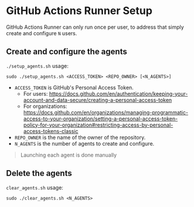 # GitHub Actions Runner Setup

GitHub Actions Runner can only run once per user, to address that simply create and configure `N` users.

## Create and configure the agents

`./setup_agents.sh` usage:

```
sudo ./setup_agents.sh <ACCESS_TOKEN> <REPO_OWNER> [<N_AGENTS>]
```

- `ACCESS_TOKEN` is GitHub's Personal Access Token.
    - For users: https://docs.github.com/en/authentication/keeping-your-account-and-data-secure/creating-a-personal-access-token
    - For organizations: https://docs.github.com/en/organizations/managing-programmatic-access-to-your-organization/setting-a-personal-access-token-policy-for-your-organization#restricting-access-by-personal-access-tokens-classic
- `REPO_OWNER` is the name of the owner of the repository.
- `N_AGENTS` is the number of agents to create and configure.

> Launching each agent is done manually

## Delete the agents

`clear_agents.sh` usage:

```
sudo ./clear_agents.sh <N_AGENTS>
```

